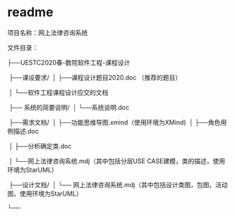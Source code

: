 # readme

项目名称：网上法律咨询系统

文件目录：

├──UESTC2020春-数院软件工程-课程设计

​	├──课设要求/
​	│   ├──课程设计题目2020.doc （推荐的题目）

​	│   └──软件工程课程设计应交的文档

​	├── 系统的简要说明/
​	│   └──系统说明.doc

​	├──需求文档/
​	│   ├──功能思维导图.xmind（使用环境为XMind)
​	│   ├──角色用例描述.doc

​	│   ├──分析确定类.doc

​	│   └──网上法律咨询系统.mdj（其中包括分层USE CASE建模，类的描述，使用环境为StarUML）

​	├──设计文档/
​	│   └── 网上法律咨询系统.mdj（其中包括设计类图，包图，活动图，使用环境为StarUML）

└──